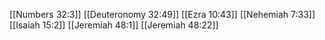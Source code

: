 [[Numbers 32:3]]
[[Deuteronomy 32:49]]
[[Ezra 10:43]]
[[Nehemiah 7:33]]
[[Isaiah 15:2]]
[[Jeremiah 48:1]]
[[Jeremiah 48:22]]
